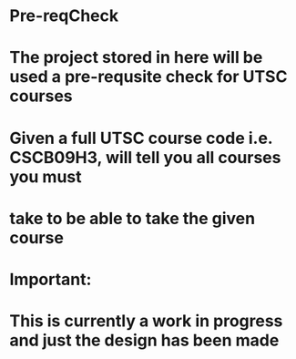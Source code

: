 # Pre-reqCheck
# The project stored in here will be used a pre-requsite check for UTSC courses
# Given a full UTSC course code i.e. CSCB09H3, will tell you all courses you must 
# take to be able to take the given course
#
# Important:
# This is currently a work in progress and just the design has been made
